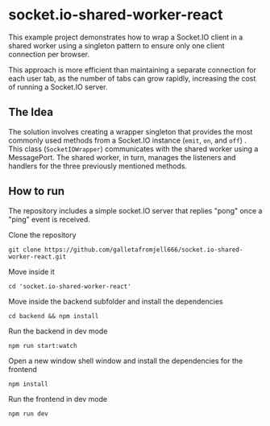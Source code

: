 # socket.io-shared-worker-react

This example project demonstrates how to wrap a Socket.IO client in a shared worker using a singleton pattern to ensure only one client connection per browser.

This approach is more efficient than maintaining a separate connection for each user tab, as the number of tabs can grow rapidly, increasing the cost of running a Socket.IO server.

## The Idea

The solution involves creating a wrapper singleton that provides the most commonly used methods from a Socket.IO instance (`emit`, `on`, and `off`) . This class (`SocketIOWrapper`) communicates with the shared worker using a MessagePort. The shared worker, in turn, manages the listeners and handlers for the three previously mentioned methods.

## How to run

The repository includes a simple socket.IO server that replies "pong" once a "ping" event is received.

Clone the repository

```shell
git clone https://github.com/galletafromjell666/socket.io-shared-worker-react.git
```

Move inside it

```shell
cd 'socket.io-shared-worker-react'
```

Move inside the backend subfolder and install the dependencies

```shell
cd backend && npm install
```

Run the backend in dev mode

```shell
npm run start:watch
```

Open a new window shell window and install the dependencies for the frontend

```shell
npm install
```

Run the frontend in dev mode

```shell
npm run dev
```
